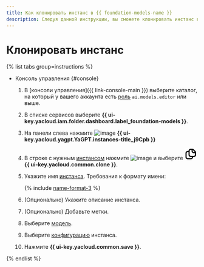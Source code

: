 ```yaml
---
title: Как клонировать инстанс в {{ foundation-models-name }}
description: Следуя данной инструкции, вы сможете клонировать инстанс в {{ foundation-models-name }} в консоли управления.
---
```


# Клонировать инстанс

{% list tabs group=instructions %}

- Консоль управления {#console}

  1. В [консоли управления]({{ link-console-main }}) выберите каталог, на который у вашего аккаунта есть [роль](../../security/index.md#ai-models-editor) `ai.models.editor` или выше.
  1. В списке сервисов выберите **{{ ui-key.yacloud.iam.folder.dashboard.label_foundation-models }}**.
  1. На панели слева нажмите ![image](../../../_assets/console-icons/server.svg) **{{ ui-key.yacloud.yagpt.YaGPT.instances-title_j9Cpb }}**
  1. В строке с нужным [инстансом](../../concepts/generation/dedicated-instance.md) нажмите ![image](../../../_assets/console-icons/ellipsis.svg) и выберите ![image](../../../_assets/console-icons/files.svg) **{{ ui-key.yacloud.common.clone }}**.
  1. Укажите имя [инстанса](../../concepts/generation/dedicated-instance.md). Требования к формату имени:

      {% include [name-format-3](../../../_includes/name-format-3.md) %}

  1. (Опционально) Укажите описание инстанса.
  1. (Опционально) Добавьте метки.
  1. Выберите [модель](../../concepts/generation/dedicated-instance.md#models).
  1. Выберите [конфигурацию](../../concepts/generation/dedicated-instance.md#config) инстанса.
  1. Нажмите **{{ ui-key.yacloud.common.save }}**.

{% endlist %}